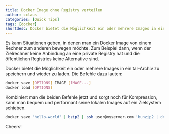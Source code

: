 ```yaml
---
title: Docker Image ohne Registry verteilen
author: cclaus
categories: [Quick Tips]
tags: [docker]
shortdesc: Docker bietet die Möglichkeit ein oder mehrere Images in ein tar-Archiv zu speichern und wieder zu laden. Hier siehst du wie. ere sinnvoll wenn npm  Scripts mit npm Scripts kombiniert werden.
---
```


Es kann Situationen geben, in denen man ein Docker Image von einem Rechner zum anderen bewegen möchte. Zum Beispiel dann, wenn der  Zielrechner keine Anbindung an eine private Registry hat und die  öffentlichen Registries keine Alternative sind.

Docker bietet die Möglichkeit ein oder mehrere Images in ein  tar-Archiv zu speichern und wieder zu laden. Die Befehle dazu lauten:

```bash
docker save [OPTIONS] IMAGE [IMAGE...]
docker load [OPTIONS]
```

Kombiniert man die beiden Befehle jetzt und sorgt noch für Kompression, kann man bequem und performant seine lokalen Images auf ein Zielsystem schieben.

```bash
docker save "hello-world" | bzip2 | ssh user@myserver.com 'bunzip2 | docker load'
```

Cheers!
